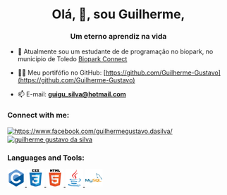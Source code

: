 <h1 align="center">Olá, 👋, sou Guilherme,</h1>
<h3 align="center">Um eterno aprendiz na vida</h3>

- 🔭 Atualmente sou um estudante de de programação no biopark, no município de Toledo [Biopark Connect](https://biopark.com.br/)

- 👨‍💻 Meu portifófio no GitHub: [https://github.com/Guilherme-Gustavo](https://github.com/Guilherme-Gustavo)

- 📫 E-mail: **guigu_silva@hotmail.com**

<h3 align="left">Connect with me:</h3>
<p align="left">
<a href="https://fb.com/https://www.facebook.com/guilhermegustavo.dasilva/" target="blank"><img align="center" src="https://raw.githubusercontent.com/rahuldkjain/github-profile-readme-generator/master/src/images/icons/Social/facebook.svg" alt="https://www.facebook.com/guilhermegustavo.dasilva/" height="30" width="40" /></a>
<a href="https://www.youtube.com/c/guilherme gustavo da silva" target="blank"><img align="center" src="https://raw.githubusercontent.com/rahuldkjain/github-profile-readme-generator/master/src/images/icons/Social/youtube.svg" alt="guilherme gustavo da silva" height="30" width="40" /></a>
</p>

<h3 align="left">Languages and Tools:</h3>
<p align="left"> <a href="https://www.cprogramming.com/" target="_blank" rel="noreferrer"> <img src="https://raw.githubusercontent.com/devicons/devicon/master/icons/c/c-original.svg" alt="c" width="40" height="40"/> </a> <a href="https://www.w3schools.com/css/" target="_blank" rel="noreferrer"> <img src="https://raw.githubusercontent.com/devicons/devicon/master/icons/css3/css3-original-wordmark.svg" alt="css3" width="40" height="40"/> </a> <a href="https://www.w3.org/html/" target="_blank" rel="noreferrer"> <img src="https://raw.githubusercontent.com/devicons/devicon/master/icons/html5/html5-original-wordmark.svg" alt="html5" width="40" height="40"/> </a> <a href="https://www.java.com" target="_blank" rel="noreferrer"> <img src="https://raw.githubusercontent.com/devicons/devicon/master/icons/java/java-original.svg" alt="java" width="40" height="40"/> </a> <a href="https://www.mysql.com/" target="_blank" rel="noreferrer"> <img src="https://raw.githubusercontent.com/devicons/devicon/master/icons/mysql/mysql-original-wordmark.svg" alt="mysql" width="40" height="40"/> </a> </p>
